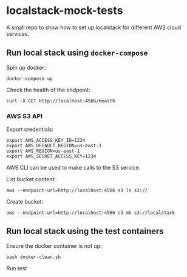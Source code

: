 # localstack-mock-tests
A small repo to show how to set up localstack for different AWS cloud services.

## Run local stack using `docker-compose`
Spin up docker: 
```
docker-compose up
```
Check the health of the endpoint: 
```
curl -X GET http://localhost:4566/health
```

### AWS S3 API
Export credentials: 
```
export AWS_ACCESS_KEY_ID=1234
export AWS_DEFAULT_REGION=us-east-1
export AWS_REGION=us-east-1
export AWS_SECRET_ACCESS_KEY=1234
```
                       
AWS CLI can be used to make calls to the S3 service.

List bucket content: 
```
aws --endpoint-url=http://localhost:4566 s3 ls s3://
```
Create bucket: 
```
aws --endpoint-url=http://localhost:4566 s3 mb s3://localstack
```

## Run local stack using the test containers
Ensure the docker container is not up: 
```
bash docker-clean.sh
```
Run test

             
